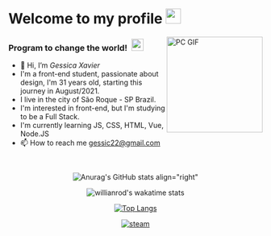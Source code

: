# Welcome to my profile&nbsp;<img src="https://github.com/TheDudeThatCode/TheDudeThatCode/blob/master/Assets/Mario_Hello_Big.gif" width="30px">


<img align="right" alt="PC GIF" src="https://i.giphy.com/media/xFkbhJ4KFLW8twElm9/giphy.webp" width="190" />

### **Program to change the world!** &nbsp;<img src="https://github.com/TheDudeThatCode/TheDudeThatCode/blob/master/Assets/Earth.gif" width="24px">

- 👋 Hi, I’m *Gessica Xavier*
- I'm a front-end student, passionate about design, I'm 31 years old, starting this journey in August/2021.
- I live in the city of São Roque - SP Brazil.
- I'm interested in front-end, but I'm studying to be a Full Stack.
- I'm currently learning JS, CSS, HTML, Vue, Node.JS
- 📫 How to reach me gessic22@gmail.com

&nbsp;
&nbsp;
<p align=center
  
![Anurag's GitHub stats align="right"](https://github-readme-stats.vercel.app/api?username=gessic22&show_icons=true&theme=default)

>
<p align=center 
         
![willianrod's wakatime stats](https://github-readme-stats.vercel.app/api/wakatime?username=gessic22)
>
<p align=center


[![Top Langs](https://github-readme-stats.vercel.app/api/top-langs/?username=gessic22&layout=compact)](https://github.com/gessic22/github-readme-stats)

 >
<p align=center
   
[![steam](https://img.shields.io/badge/Steam-000000?style=for-the-badge&logo=steam&logoColor=white)](https://steamcommunity.com/id/gessic22/)
>
